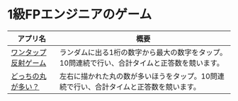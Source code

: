 # 1級FPエンジニアのゲーム

|アプリ名|概要|
| ---- | ---- |
| [ワンタップ反射ゲーム](https://dba-finance-feedback.github.io/games/biggest_number.html)|ランダムに出る1桁の数字から最大の数字をタップ。10問連続で行い、合計タイムと正答数を競います。|
| [どっちの丸が多い？](https://dba-finance-feedback.github.io/games/which_is_more.html)|左右に描かれた丸の数が多いほうをタップ。10問連続で行い、合計タイムと正答数を競います。|
